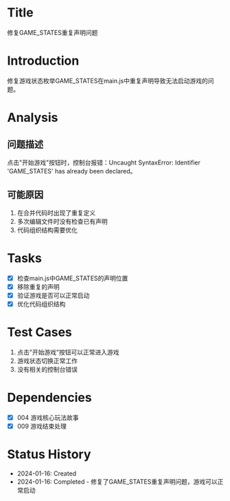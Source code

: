 # Title
修复GAME_STATES重复声明问题

# Introduction
修复游戏状态枚举GAME_STATES在main.js中重复声明导致无法启动游戏的问题。

# Analysis
## 问题描述
点击"开始游戏"按钮时，控制台报错：Uncaught SyntaxError: Identifier 'GAME_STATES' has already been declared。

## 可能原因
1. 在合并代码时出现了重复定义
2. 多次编辑文件时没有检查已有声明
3. 代码组织结构需要优化

# Tasks
- [x] 检查main.js中GAME_STATES的声明位置
- [x] 移除重复的声明
- [x] 验证游戏是否可以正常启动
- [x] 优化代码组织结构

# Test Cases
1. 点击"开始游戏"按钮可以正常进入游戏
2. 游戏状态切换正常工作
3. 没有相关的控制台错误

# Dependencies
- [x] 004 游戏核心玩法故事
- [x] 009 游戏结束处理

# Status History
- 2024-01-16: Created
- 2024-01-16: Completed - 修复了GAME_STATES重复声明问题，游戏可以正常启动
